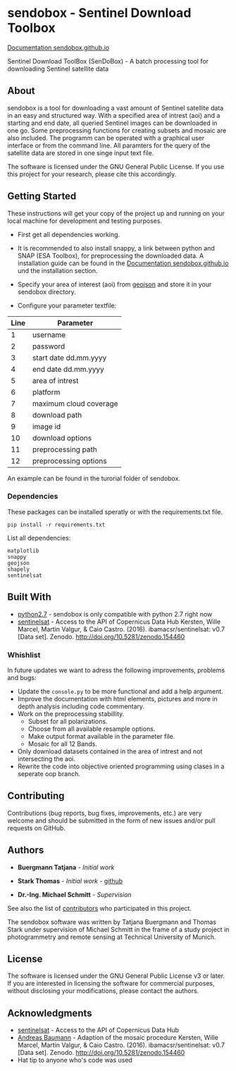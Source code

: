# sendobox - Sentinel Download Toolbox

[Documentation sendobox.github.io](https://sendobox.github.io/sendobox/)

Sentinel Download ToolBox (SenDoBox) - A batch processing tool for downloading Sentinel satellite data

## About

sendobox is a tool for downloading a vast amount of Sentinel satellite data in an easy and structured way. 
With a specified area of intrest (aoi) and a starting and end date, all queried Sentinel images can be downloaded in one go. 
Some preprocessing functions for creating subsets and mosaic are also included. The programm can be operated with a graphical user interface 
or from the command line. All paramters for the query of the satellite data are stored in one singe input text file.

The software is licensed under the GNU General Public License. If you use this project for your research, please cite this accordingly.

## Getting Started

These instructions will get your copy of the project up and running on your local machine for development and testing purposes.

* First get all dependencies working.
* It is recommended to also install snappy, a link between python and SNAP (ESA Toolbox), for preprocessing the downloaded data. 
A installation guide can be found in the [Documentation sendobox.github.io](https://sendobox.github.io/sendobox/) und the installation section.

* Specify your area of interest (aoi) from [geojson](http://geojson.io/#map=2/20.0/0.0) and store it in your sendobox directory.
* Configure your parameter textfile:

| Line  | Parameter |
| ------------- | ------------- |
| 1  | username  |
| 2  | password  |
| 3  | start date dd.mm.yyyy  |
| 4  | end date dd.mm.yyyy  |
| 5  | area of intrest  |
| 6  | platform  |
| 7  | maximum cloud coverage  |
| 8  | download path  |
| 9  | image id  |
| 10  | download options  |
| 11  | preprocessing path  |
| 12  | preprocessing options  |

An example can be found in the turorial folder of sendobox.

### Dependencies

These packages can be installed speratly or with the requirements.txt file.

```
pip install -r requirements.txt
```

List all dependencies:

```
matplotlib
snappy
geojson
shapely
sentinelsat
```

## Built With

* [python2.7](https://www.python.org/download/releases/2.7/) - sendobox is only compatible with python 2.7 right now
* [sentinelsat](https://github.com/ibamacsr/sentinelsat) - Access to the API of Copernicus
  Data Hub Kersten, Wille Marcel, Martin Valgur, & Caio Castro. (2016). ibamacsr/sentinelsat: v0.7 [Data set]. Zenodo. http://doi.org/10.5281/zenodo.154460

### Whishlist

In future updates we want to adress the following improvements, problems and bugs:

* Update the `console.py` to be more functional and add a help argument.
* Improve the documentation with html elements, pictures and more in depth analysis including code commentary.
* Work on the preprocessing stabillity.
  * Subset for all polarizations.
  * Choose from all available resample options.
  * Make output format available in the parameter file.
  * Mosaic for all 12 Bands.
* Only download datasets contained in the area of intrest and not intersecting the aoi.
* Rewrite the code into objective oriented programming using clases in a seperate oop branch.


## Contributing

Contributions (bug reports, bug fixes, improvements, etc.) are very welcome and should be submitted in the form of new issues and/or pull requests on GitHub.

## Authors

* **Buergmann Tatjana** - *Initial work* 
* **Stark Thomas** - *Initial work* - [github](https://github.com/stark-t)

* **Dr.-Ing. Michael Schmitt** - *Supervision*

See also the list of [contributors](https://github.com/your/project/contributors) who participated in this project.

The sendobox software was written by Tatjana Buergmann and Thomas Stark under supervision of Michael Schmitt in the frame of a study project in photogrammetry and remote sensing at Technical University of Munich.

## License

The software is licensed under the GNU General Public License v3 or later. If you are interested in licensing the software for commercial purposes, without disclosing your modifications, please contact the authors.


## Acknowledgments

* [sentinelsat](https://github.com/ibamacsr/sentinelsat) - Access to the API of Copernicus Data Hub
* [Andreas Baumann](http://forum.step.esa.int/users/abgbaumann/activity) - Adaption of the mosaic procedure
  Kersten, Wille Marcel, Martin Valgur, & Caio Castro. (2016). ibamacsr/sentinelsat: v0.7 [Data set]. Zenodo. http://doi.org/10.5281/zenodo.154460
* Hat tip to anyone who's code was used


